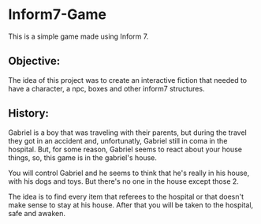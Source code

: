 # Inform7-Game

This is a simple game made using Inform 7.

## Objective:
The idea of this project was to create an interactive fiction that needed to have a character, a npc, boxes and other inform7 structures.

## History:
Gabriel is a boy that was traveling with their parents, but during the travel they got in an accident and, unfortunatly, Gabriel still in coma in the hospital.
But, for some reason, Gabriel seems to react about your house things, so, this game is in the gabriel's house.

You will control Gabriel and he seems to think that he's really in his house, with his dogs and toys. But there's no one in the house except those 2.

The idea is to find every item that referees to the hospital or that doesn't make sense to stay at his house. After that you will be taken to the hospital, safe and awaken.
